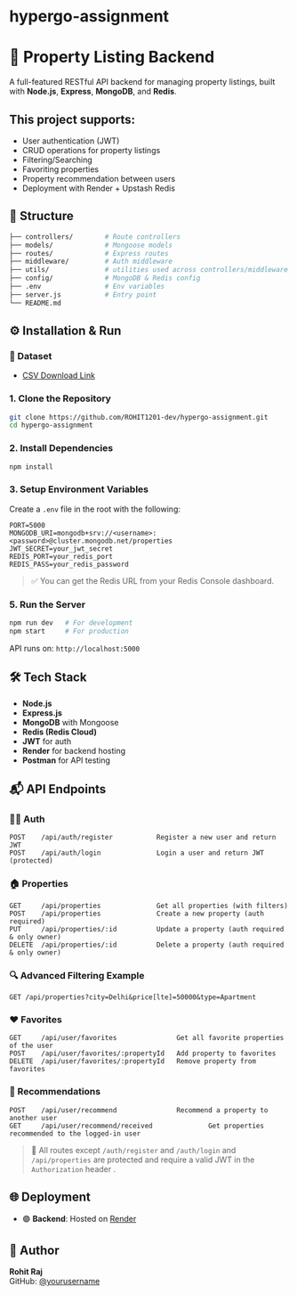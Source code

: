 # hypergo-assignment


# 🏡 Property Listing Backend

A full-featured RESTful API backend for managing property listings, built with **Node.js**, **Express**, **MongoDB**, and **Redis**.





## This project supports:
- User authentication (JWT)
- CRUD operations for property listings
- Filtering/Searching
- Favoriting properties
- Property recommendation between users
- Deployment with Render + Upstash Redis

 ## 📁 Structure

```bash
├── controllers/        # Route controllers
├── models/             # Mongoose models
├── routes/             # Express routes
├── middleware/         # Auth middleware
├── utils/              # utilities used across controllers/middleware
├── config/             # MongoDB & Redis config
├── .env                # Env variables
├── server.js           # Entry point
└── README.md
```

## ⚙ Installation & Run

### 📂 Dataset

- [CSV Download Link](https://cdn2.gro.care/db424fd9fb74_1748258398689.csv)

### 1. Clone the Repository

```bash
git clone https://github.com/ROHIT1201-dev/hypergo-assignment.git
cd hypergo-assignment
```

### 2. Install Dependencies

```bash
npm install
```

### 3. Setup Environment Variables

Create a `.env` file in the root with the following:

```env
PORT=5000
MONGODB_URI=mongodb+srv://<username>:<password>@cluster.mongodb.net/properties
JWT_SECRET=your_jwt_secret
REDIS_PORT=your_redis_port
REDIS_PASS=your_redis_password
```
> ✅ You can get the Redis URL from your Redis Console dashboard.


### 5. Run the Server

```bash
npm run dev   # For development
npm start     # For production
```
API runs on: `http://localhost:5000`

## 🛠️ Tech Stack

- **Node.js**
- **Express.js**
- **MongoDB** with Mongoose
- **Redis (Redis Cloud)**
- **JWT** for auth
- **Render** for backend hosting
- **Postman** for API testing



## 📬 API Endpoints

### 🧑‍💼 Auth
```
POST    /api/auth/register           Register a new user and return JWT
POST    /api/auth/login              Login a user and return JWT
(protected)
```

### 🏠 Properties
```
GET     /api/properties              Get all properties (with filters)
POST    /api/properties              Create a new property (auth required)
PUT     /api/properties/:id          Update a property (auth required & only owner)
DELETE  /api/properties/:id          Delete a property (auth required & only owner)
```

### 🔍 Advanced Filtering Example
```
GET /api/properties?city=Delhi&price[lte]=50000&type=Apartment
```

### ❤️ Favorites
```
GET     /api/user/favorites               Get all favorite properties of the user
POST    /api/user/favorites/:propertyId   Add property to favorites
DELETE  /api/user/favorites/:propertyId   Remove property from favorites
```

### 📩 Recommendations
```
POST    /api/user/recommend               Recommend a property to another user
GET     /api/user/recommend/received              Get properties recommended to the logged-in user
```

> 🔐 All routes except `/auth/register` and `/auth/login`  and `/api/properties` are protected and require a valid JWT in the `Authorization` header .



## 🌐 Deployment
- 🟣 **Backend**: Hosted on [Render](https://hypergo-assignment-backend.onrender.com)



## 👤 Author

**Rohit Raj**  
GitHub: [@yourusername](https://github.com/ROHIT1201-dev)
